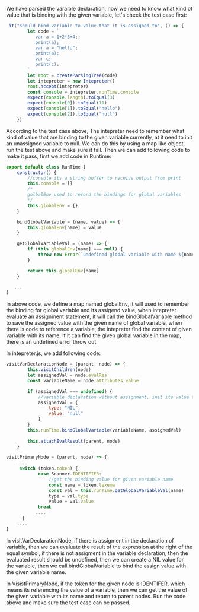 We have parsed the varaible declaration, now we need to know what kind of value that is binding with the given variable, let's check the test case first:

```js
 it("should bind variable to value that it is assigned to", () => {
        let code = `
           var a = 1+2*3+4;;
           print(a);
           var a = "hello";
           print(a);
           var c;
           print(c);
        `
        let root = createParsingTree(code)
        let intepreter = new Intepreter()
        root.accept(intepreter)
        const console = intepreter.runTime.console
        expect(console.length).toEqual(3)
        expect(console[0]).toEqual(11)
        expect(console[1]).toEqual("hello")
        expect(console[2]).toEqual("null")
    })
```
According to the test case above, The intepreter need to remember what kind of value that are binding to the given variable currently, at it need to init an unassigned variable to null. We can do this by using
a map like object, run the test above and make sure it fail. Then we can add following code to make it pass, first we add code in Runtime:
```js
export default class RunTime {
    constructor() {
        //console its a string buffer to receive output from print
        this.console = []
        /*
        golbalEnv used to record the bindings for global variables
        */
        this.globalEnv = {}
    }

    bindGlobalVariable = (name, value) => {
        this.globalEnv[name] = value
    }

    getGlobalVariableVal = (name) => {
        if (this.globalEnv[name] === null) {
            throw new Error(`undefined global variable with name ${name}`)
        }

        return this.globalEnv[name]
    }

   ...
}
```

In above code, we define a map named globalEnv, it will used to remember the binding for global variable and its assigend value, when intepreter evaluate an assignment statement, it will call the bindGlobalVariable
method to save the assigned value with the given name of global variable, when there is code to reference a variable, the intepreter find the content of given variable with its name, if it can find the given global
variable in the map, there is an undefined error throw out.

In intepreter.js, we add following code:
```js
visitVarDeclarationNode = (parent, node) => {
        this.visitChildren(node)
        let assignedVal = node.evalRes
        const variableName = node.attributes.value

        if (assignedVal === undefined) {
            //variable declaration without assignment, init its value to null
            assignedVal = {
                type: "NIL",
                value: "null"
            }
        } 
        this.runTime.bindGlobalVariable(variableName, assignedVal)
        
        this.attachEvalResult(parent, node)
    }

visitPrimaryNode = (parent, node) => {
    ....
     switch (token.token) {
            case Scanner.IDENTIFIER:
                //get the binding value for given variable name
                const name = token.lexeme
                const val = this.runTime.getGlobalVariableVal(name)
                type = val.type 
                value = val.value 
            break
           ....
      }
    ....
}
```

In visitVarDeclarationNode, if there is assigment in the declaration of variable, then we can evaluate the result of the expression at the right of the equal symbol, if there is not assigment in the variable 
declaration, then the evaluated result should be undefined, then we can create a NIL value for the variable, then we call bindGlobalVariable to bind the assign value with the given variable name.

In VisistPrimaryNode, if the token for the given node is IDENTIFER, which means its referencing the value of a variable, then we can get the value of the given variable with its name and return to parent nodes.
Run the code above and make sure the test case can be passed.
